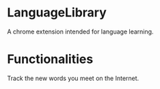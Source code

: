 LanguageLibrary
===============
A chrome extension intended for language learning.

Functionalities
===============
Track the new words you meet on the Internet.
